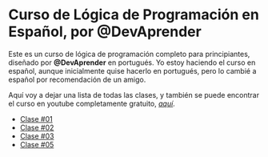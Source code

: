 # Curso de Lógica de Programación en Español, por **@DevAprender**
Este es un curso de lógica de programación completo para principiantes, diseñado por **@DevAprender** en portugués. Yo estoy haciendo el curso en español, aunque inicialmente quise hacerlo en portugués, pero lo cambié a español por recomendación de un amigo.

Aquí voy a dejar una lista de todas las clases, y también se puede encontrar el curso en youtube completamente gratuito, *[aquí](https://www.youtube.com/watch?v=iF2MdbrTiBM)*.

* [Clase \#01](/clase_01/)
* [Clase \#02](/clase_02/)
* [Clase \#03](/clase_03/)
* [Clase \#05](/clase_05/)
